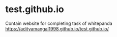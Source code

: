 # test.github.io
Contain website for completing task of whitepanda
https://adityamangal1998.github.io/test.github.io/
